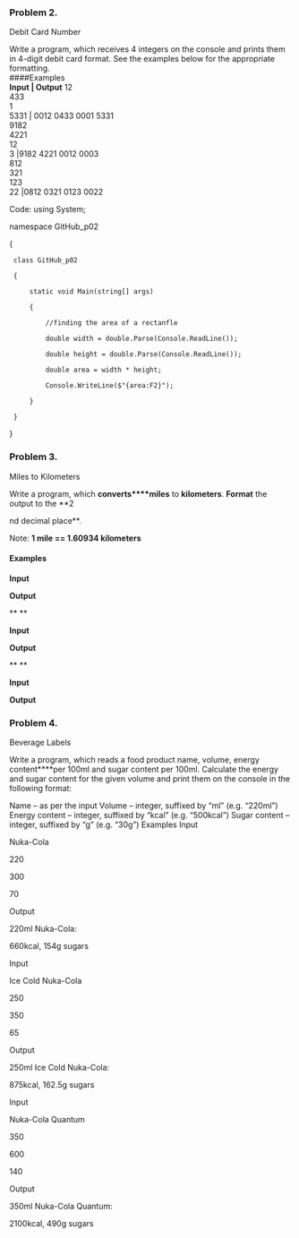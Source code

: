 ### Problem 2. 
Debit Card Number

Write a program, which receives 4 integers on the console and prints them in 4-digit debit card format. See the examples below for the appropriate formatting.  
####Examples  
**Input  |  Output** 
12  
433  
1  
5331     | 0012 0433 0001 5331  
9182  
4221  
12  
3        |9182 4221 0012 0003  
812  
321  
123  
22       |0812 0321 0123 0022

Code:
using System;

 namespace GitHub_p02

 {

     class GitHub_p02

     {

         static void Main(string[] args)

         {

             //finding the area of a rectanfle

             double width = double.Parse(Console.ReadLine());

             double height = double.Parse(Console.ReadLine());

             double area = width * height;

             Console.WriteLine($"{area:F2}");

         }

     }

 }


### Problem 3.                 
Miles to Kilometers

Write a program, which **converts****miles** to **kilometers**. **Format** the output to the **2

nd
decimal place**.

Note: **1
mile == 1.60934 kilometers**

#### Examples

 

**Input**

 

**Output**

 

** **

 

**Input**

 

**Output**

 

** **

 

**Input**

 

**Output**


### Problem 4.
Beverage Labels

Write a program, which reads a food product name, volume, energy content****per 100ml and sugar content per 100ml. Calculate the energy and sugar content for the given volume and print them on the console in the following format:

Name – as per the input
Volume – integer, suffixed by “ml” (e.g. “220ml”)
Energy content – integer, suffixed by “kcal” (e.g. “500kcal”)
Sugar content – integer, suffixed by “g” (e.g. “30g”)
Examples
Input

Nuka-Cola

220

300

70

Output

220ml	Nuka-Cola:

660kcal, 154g sugars

Input

Ice	Cold Nuka-Cola

250

350

65

Output

250ml	Ice Cold Nuka-Cola:

875kcal, 162.5g sugars

Input

Nuka-Cola	Quantum

350

600

140

Output

350ml	Nuka-Cola Quantum:

2100kcal, 490g sugars
 

